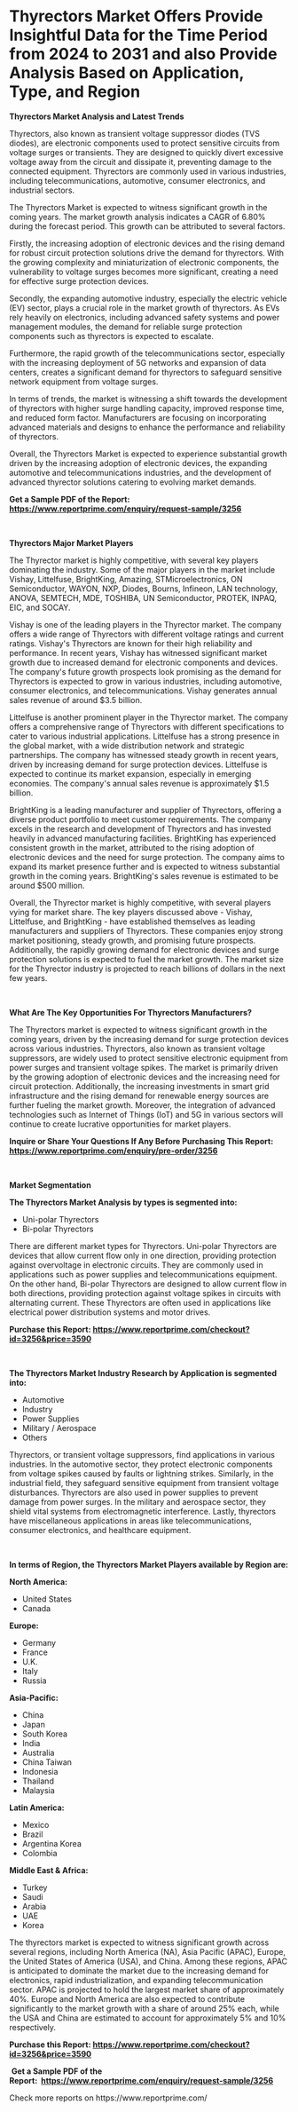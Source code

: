 <p><h1>Thyrectors Market Offers Provide Insightful Data for the Time Period from 2024 to 2031 and also Provide Analysis Based on Application, Type, and Region</h1></p><p><strong>Thyrectors Market Analysis and Latest Trends</strong></p>
<p><p>Thyrectors, also known as transient voltage suppressor diodes (TVS diodes), are electronic components used to protect sensitive circuits from voltage surges or transients. They are designed to quickly divert excessive voltage away from the circuit and dissipate it, preventing damage to the connected equipment. Thyrectors are commonly used in various industries, including telecommunications, automotive, consumer electronics, and industrial sectors.</p><p>The Thyrectors Market is expected to witness significant growth in the coming years. The market growth analysis indicates a CAGR of 6.80% during the forecast period. This growth can be attributed to several factors.</p><p>Firstly, the increasing adoption of electronic devices and the rising demand for robust circuit protection solutions drive the demand for thyrectors. With the growing complexity and miniaturization of electronic components, the vulnerability to voltage surges becomes more significant, creating a need for effective surge protection devices.</p><p>Secondly, the expanding automotive industry, especially the electric vehicle (EV) sector, plays a crucial role in the market growth of thyrectors. As EVs rely heavily on electronics, including advanced safety systems and power management modules, the demand for reliable surge protection components such as thyrectors is expected to escalate.</p><p>Furthermore, the rapid growth of the telecommunications sector, especially with the increasing deployment of 5G networks and expansion of data centers, creates a significant demand for thyrectors to safeguard sensitive network equipment from voltage surges.</p><p>In terms of trends, the market is witnessing a shift towards the development of thyrectors with higher surge handling capacity, improved response time, and reduced form factor. Manufacturers are focusing on incorporating advanced materials and designs to enhance the performance and reliability of thyrectors.</p><p>Overall, the Thyrectors Market is expected to experience substantial growth driven by the increasing adoption of electronic devices, the expanding automotive and telecommunications industries, and the development of advanced thyrector solutions catering to evolving market demands.</p></p>
<p><strong>Get a Sample PDF of the Report:&nbsp; <a href="https://www.reportprime.com/enquiry/request-sample/3256">https://www.reportprime.com/enquiry/request-sample/3256</a></strong></p>
<p>&nbsp;</p>
<p><strong>Thyrectors Major Market Players</strong></p>
<p><p>The Thyrector market is highly competitive, with several key players dominating the industry. Some of the major players in the market include Vishay, Littelfuse, BrightKing, Amazing, STMicroelectronics, ON Semiconductor, WAYON, NXP, Diodes, Bourns, Infineon, LAN technology, ANOVA, SEMTECH, MDE, TOSHIBA, UN Semiconductor, PROTEK, INPAQ, EIC, and SOCAY.</p><p>Vishay is one of the leading players in the Thyrector market. The company offers a wide range of Thyrectors with different voltage ratings and current ratings. Vishay's Thyrectors are known for their high reliability and performance. In recent years, Vishay has witnessed significant market growth due to increased demand for electronic components and devices. The company's future growth prospects look promising as the demand for Thyrectors is expected to grow in various industries, including automotive, consumer electronics, and telecommunications. Vishay generates annual sales revenue of around $3.5 billion.</p><p>Littelfuse is another prominent player in the Thyrector market. The company offers a comprehensive range of Thyrectors with different specifications to cater to various industrial applications. Littelfuse has a strong presence in the global market, with a wide distribution network and strategic partnerships. The company has witnessed steady growth in recent years, driven by increasing demand for surge protection devices. Littelfuse is expected to continue its market expansion, especially in emerging economies. The company's annual sales revenue is approximately $1.5 billion.</p><p>BrightKing is a leading manufacturer and supplier of Thyrectors, offering a diverse product portfolio to meet customer requirements. The company excels in the research and development of Thyrectors and has invested heavily in advanced manufacturing facilities. BrightKing has experienced consistent growth in the market, attributed to the rising adoption of electronic devices and the need for surge protection. The company aims to expand its market presence further and is expected to witness substantial growth in the coming years. BrightKing's sales revenue is estimated to be around $500 million.</p><p>Overall, the Thyrector market is highly competitive, with several players vying for market share. The key players discussed above - Vishay, Littelfuse, and BrightKing - have established themselves as leading manufacturers and suppliers of Thyrectors. These companies enjoy strong market positioning, steady growth, and promising future prospects. Additionally, the rapidly growing demand for electronic devices and surge protection solutions is expected to fuel the market growth. The market size for the Thyrector industry is projected to reach billions of dollars in the next few years.</p></p>
<p>&nbsp;</p>
<p><strong>What Are The Key Opportunities For Thyrectors Manufacturers?</strong></p>
<p><p>The Thyrectors market is expected to witness significant growth in the coming years, driven by the increasing demand for surge protection devices across various industries. Thyrectors, also known as transient voltage suppressors, are widely used to protect sensitive electronic equipment from power surges and transient voltage spikes. The market is primarily driven by the growing adoption of electronic devices and the increasing need for circuit protection. Additionally, the increasing investments in smart grid infrastructure and the rising demand for renewable energy sources are further fueling the market growth. Moreover, the integration of advanced technologies such as Internet of Things (IoT) and 5G in various sectors will continue to create lucrative opportunities for market players.</p></p>
<p><strong>Inquire or Share Your Questions If Any Before Purchasing This Report: <a href="https://www.reportprime.com/enquiry/pre-order/3256">https://www.reportprime.com/enquiry/pre-order/3256</a></strong></p>
<p>&nbsp;</p>
<p><strong>Market Segmentation</strong></p>
<p><strong>The Thyrectors Market Analysis by types is segmented into:</strong></p>
<p><ul><li>Uni-polar Thyrectors</li><li>Bi-polar Thyrectors</li></ul></p>
<p><p>There are different market types for Thyrectors. Uni-polar Thyrectors are devices that allow current flow only in one direction, providing protection against overvoltage in electronic circuits. They are commonly used in applications such as power supplies and telecommunications equipment. On the other hand, Bi-polar Thyrectors are designed to allow current flow in both directions, providing protection against voltage spikes in circuits with alternating current. These Thyrectors are often used in applications like electrical power distribution systems and motor drives.</p></p>
<p><strong>Purchase this Report:&nbsp;<a href="https://www.reportprime.com/checkout?id=3256&price=3590">https://www.reportprime.com/checkout?id=3256&price=3590</a></strong></p>
<p>&nbsp;</p>
<p><strong>The Thyrectors Market Industry Research by Application is segmented into:</strong></p>
<p><ul><li>Automotive</li><li>Industry</li><li>Power Supplies</li><li>Military / Aerospace</li><li>Others</li></ul></p>
<p><p>Thyrectors, or transient voltage suppressors, find applications in various industries. In the automotive sector, they protect electronic components from voltage spikes caused by faults or lightning strikes. Similarly, in the industrial field, they safeguard sensitive equipment from transient voltage disturbances. Thyrectors are also used in power supplies to prevent damage from power surges. In the military and aerospace sector, they shield vital systems from electromagnetic interference. Lastly, thyrectors have miscellaneous applications in areas like telecommunications, consumer electronics, and healthcare equipment.</p></p>
<p>&nbsp;</p>
<p><strong>In terms of Region, the Thyrectors Market Players available by Region are:</strong></p>
<p>
    <p> <strong> North America: </strong>
        <ul>
            <li>United States</li>
            <li>Canada</li>
        </ul>
        </p> 
    <p> <strong> Europe: </strong>
        <ul>
            <li>Germany</li>
            <li>France</li>
            <li>U.K.</li>
            <li>Italy</li>
            <li>Russia</li>
        </ul>
        </p> 
    <p> <strong> Asia-Pacific: </strong>
        <ul>
            <li>China</li>
            <li>Japan</li>
            <li>South Korea</li>
            <li>India</li>
            <li>Australia</li>
            <li>China Taiwan</li>
            <li>Indonesia</li>
            <li>Thailand</li>
            <li>Malaysia</li>
        </ul>
        </p> 
    <p> <strong> Latin America: </strong>
        <ul>
            <li>Mexico</li>
            <li>Brazil</li>
            <li>Argentina Korea</li>
            <li>Colombia</li>
        </ul>
        </p> 
    <p> <strong> Middle East & Africa: </strong>
        <ul>
            <li>Turkey</li>
            <li>Saudi</li>
            <li>Arabia</li>
            <li>UAE</li>
            <li>Korea</li>
        </ul>
    </p>
    </p>
<p><p>The thyrectors market is expected to witness significant growth across several regions, including North America (NA), Asia Pacific (APAC), Europe, the United States of America (USA), and China. Among these regions, APAC is anticipated to dominate the market due to the increasing demand for electronics, rapid industrialization, and expanding telecommunication sector. APAC is projected to hold the largest market share of approximately 40%. Europe and North America are also expected to contribute significantly to the market growth with a share of around 25% each, while the USA and China are estimated to account for approximately 5% and 10% respectively.</p></p>
<p><strong>Purchase this Report: <a href="https://www.reportprime.com/checkout?id=3256&price=3590">https://www.reportprime.com/checkout?id=3256&price=3590</a></strong></p>
<p>&nbsp;<strong>Get a Sample PDF of the Report:&nbsp;&nbsp;<a href="https://www.reportprime.com/enquiry/request-sample/3256">https://www.reportprime.com/enquiry/request-sample/3256</a></strong></p>
<p><strong></strong></p>
<p>Check more reports on https://www.reportprime.com/</p>